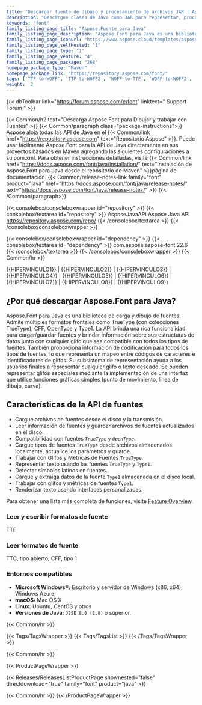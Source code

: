 ```yaml
---
title: "Descargar fuente de dibujo y procesamiento de archivos JAR | Aspose.Fuente"
description: "Descargue clases de Java como JAR para representar, procesar y convertir fuentes (TTF, TTC, OpenType, CFF, Type1, etc.). Admite fuentes compactas, fuentes latinas, símbolos y glifos."
keywords: "font"
family_listing_page_title: "Aspose.Fuente para Java"
family_listing_page_description: "Aspose.Font para Java es una biblioteca flexible y fácil de usar para trabajar con diferentes archivos de fuentes. La API admite múltiples formatos de fuente como TrueType CFF, OpenType y Type1."
family_listing_page_iconurl: "https://www.aspose.cloud/templates/aspose/App_Themes/V3/images/font/272x272/aspose_font-for-java.png"
family_listing_page_selfHosted: "1"
family_listing_page_type: "1"
family_listing_page_venture: "4"
family_listing_page_package: "268"
homepage_package_type: "Maven"
homepage_package_link: "https://repository.aspose.com/font/"
tags: ['TTF-to-WOFF', 'TTF-to-WOFF2', 'WOFF-to-TTF', 'WOFF-to-WOFF2', 'WOFF2-to-TTF', '', 'WOFF2-to-WOFF', 'EOT-to-TTF', 'EOT-to-WOFF', 'EOT-to-WOFF2', 'Type1-to-TFF', 'Type1-to-WOFF', 'Type1-to-WOFF2', 'CFF-to-TTF', 'CFF-to-WOFF', 'CFF-to-WOFF2']
weight:  2
---
```


{{< dbToolbar link="https://forum.aspose.com/c/font" linktext=" Support Forum " >}}

{{< Common/h2 text="Descarga Aspose.Font para Dibujar y trabajar con Fuentes"  >}}
{{< Common/paragraph class="package-instructions">}}
Aspose aloja todas las API de Java en el
{{< Common/link href="https://repository.aspose.com" text="Repositorio Aspose"  >}}. Puede usar fácilmente Aspose.Font para la API de Java directamente en sus proyectos basados en Maven agregando las siguientes configuraciones a su pom.xml. Para obtener instrucciones detalladas, visite
{{< Common/link href="https://docs.aspose.com/font/java/installation/" text="Instalación de Aspose.Font para Java desde el repositorio de Maven"  >}}página de documentación.
{{< Common/release-notes-link family="font" product="java" href="https://docs.aspose.com/font/java/release-notes/" text="https://docs.aspose.com/font/java/release-notes/"  >}}
{{< /Common/paragraph>}}

{{< consolebox/consoleboxwrapper id="repository" >}}
   {{< consolebox/textarea id="repository" >}} 
      <repository>
      <id>AsposeJavaAPI</id>
      <name>Aspose Java API</name>
      <url>https://repository.aspose.com/repo/</url>
      </repository> 
   {{< /consolebox/textarea >}}
{{< /consolebox/consoleboxwrapper >}}

{{< consolebox/consoleboxwrapper id="dependency" >}}
   {{< consolebox/textarea id="dependency" >}}
      <dependency>
      <groupId>com.aspose</groupId>
      <artifactId>aspose-font</artifactId>
      <version>22.6</version>
      </dependency>
   {{< /consolebox/textarea >}}
{{< /consolebox/consoleboxwrapper >}}
{{< Common/hr >}}

{{HIPERVINCULO1}} | {{HIPERVINCULO2}} | {{HIPERVINCULO3}} | {{HIPERVINCULO4}} | {{HIPERVINCULO5}} | {{HIPERVINCULO6}} | {{HIPERVINCULO7}} | {{HIPERVINCULO8}} | {{HIPERVINCULO9}}

## ¿Por qué descargar Aspose.Font para Java?

Aspose.Font para Java es una biblioteca de carga y dibujo de fuentes. Admite múltiples formatos frontales como TrueType (con colecciones TrueType), CFF, OpenType y Type1. La API brinda una rica funcionalidad para cargar/guardar fuentes y brindar información sobre sus estructuras de datos junto con cualquier glifo que sea compatible con todos los tipos de fuentes. También proporciona información de codificación para todos los tipos de fuentes, lo que representa un mapeo entre códigos de caracteres e identificadores de glifos. Su subsistema de representación ayuda a los usuarios finales a representar cualquier glifo o texto deseado. Se pueden representar glifos especiales mediante la implementación de una interfaz que utilice funciones gráficas simples (punto de movimiento, línea de dibujo, curva).

## Características de la API de fuentes

- Cargue archivos de fuentes desde el disco y la transmisión.
- Leer información de fuentes y guardar archivos de fuentes actualizados en el disco.
- Compatibilidad con fuentes *`TrueType`* y *`OpenType`*.
- Cargue tipos de fuentes `TrueType` desde archivos almacenados localmente, actualice los parámetros y guarde.
- Trabajar con Glifos y Métricas de Fuentes `TrueType`.
- Representar texto usando las fuentes `TrueType` y `Type1`.
- Detectar símbolos latinos en fuentes.
- Cargue y extraiga datos de la fuente `Type1` almacenada en el disco local.
- Trabajar con glifos y métricas de fuentes `Type1`.
- Renderizar texto usando interfaces personalizadas.

Para obtener una lista más completa de funciones, visite [Feature Overview](https://docs.aspose.com/font/java/feature-list/).

### Leer y escribir formatos de fuente

TTF

### Leer formatos de fuente

TTC, tipo abierto, CFF, tipo 1

### Entornos compatibles

- **Microsoft Windows®:** Escritorio y servidor de Windows (x86, x64), Windows Azure
- **macOS:** Mac OS X
- **Linux:** Ubuntu, CentOS y otros
- **Versiones de Java:** `J2SE 8.0 (1.8)` o superior.

{{< Common/hr >}}

{{< Tags/TagsWrapper >}}
 {{< Tags/TagsList >}}
{{< /Tags/TagsWrapper >}}

{{< Common/hr >}}

{{< ProductPageWrapper >}}
<!-- ReleasesListProductPage-->
   {{< Releases/ReleasesListProductPage shownested="false"  directdownload="true" family="font" product="java" >}}
<!-- /ReleasesListProductPage-->
{{< Common/hr >}}
{{< /ProductPageWrapper >}}

